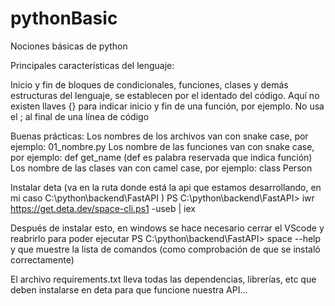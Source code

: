 # pythonBasic
Nociones básicas de python

Principales características del lenguaje:

Inicio y fin de bloques de condicionales, funciones, clases y demás estructuras del lenguaje, se establecen por el identado del código. 
Aquí no existen llaves {} para indicar inicio y fin de una función, por ejemplo.
No usa el ; al final de una línea de código

Buenas prácticas:
Los nombres de los archivos van con snake case, por ejemplo: 01_nombre.py
Los nombre de las funciones van con snake case, por ejemplo: def get_name (def es palabra reservada que indica función)
Los nombre de las clases van con camel case, por ejemplo: class Person

Instalar deta (va en la ruta donde está la api que estamos desarrollando, en mi caso C:\python\backend\FastAPI ) PS C:\python\backend\FastAPI> iwr https://get.deta.dev/space-cli.ps1 -useb | iex

Después de instalar esto, en windows se hace necesario cerrar el VScode y reabrirlo para poder ejecutar 
PS C:\python\backend\FastAPI> space --help
y que muestre la lista de comandos (como comprobación de que se instaló correctamente)

El archivo requirements.txt lleva todas las dependencias, librerías, etc que deben instalarse en deta para que funcione nuestra API...